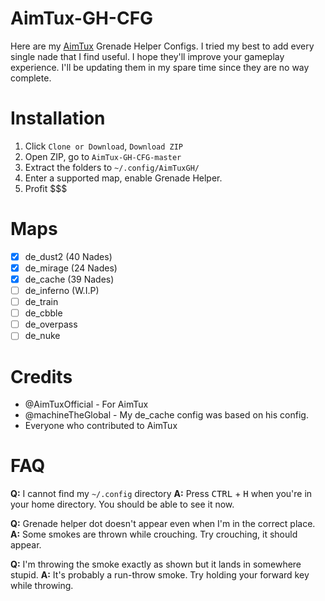 # AimTux-GH-CFG

Here are my [AimTux](https://github.com/AimTuxOfficial/AimTux) Grenade Helper Configs. I tried my best to add every single nade that I find useful. I hope they'll improve your gameplay experience. I'll be updating them in my spare time since they are no way complete. 

# Installation
1. Click `Clone or Download`, `Download ZIP`
2. Open ZIP, go to `AimTux-GH-CFG-master`
3. Extract the folders to `~/.config/AimTuxGH/`
4. Enter a supported map, enable Grenade Helper.
5. Profit $$$

# Maps
- [x] de_dust2    (40 Nades)
- [x] de_mirage   (24 Nades)
- [x] de_cache    (39 Nades)
- [ ] de_inferno  (W.I.P)
- [ ] de_train
- [ ] de_cbble
- [ ] de_overpass
- [ ] de_nuke

# Credits
- @AimTuxOfficial - For AimTux
- @machineTheGlobal - My de_cache config was based on his config.
- Everyone who contributed to AimTux

# FAQ
**Q:** I cannot find my `~/.config` directory
**A:** Press <kbd>CTRL</kbd> + <kbd>H</kbd> when you're in your home directory. You should be able to see it now.

**Q:** Grenade helper dot doesn't appear even when I'm in the correct place.
**A:** Some smokes are thrown while crouching. Try crouching, it should appear.

**Q:** I'm throwing the smoke exactly as shown but it lands in somewhere stupid.
**A:** It's probably a run-throw smoke. Try holding your forward key while throwing.

